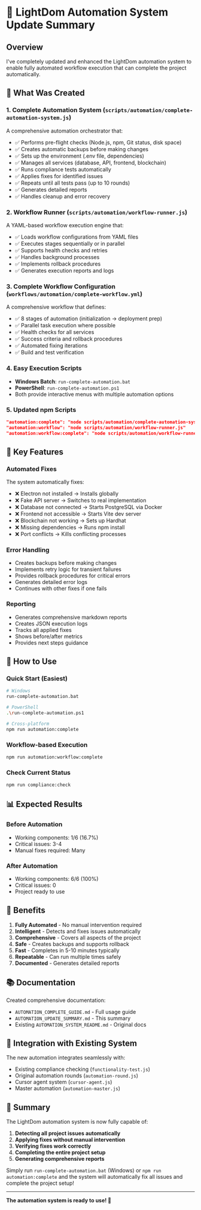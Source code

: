 # 🚀 LightDom Automation System Update Summary

## Overview

I've completely updated and enhanced the LightDom automation system to enable fully automated workflow execution that can complete the project automatically.

## 🎯 What Was Created

### 1. **Complete Automation System** (`scripts/automation/complete-automation-system.js`)
A comprehensive automation orchestrator that:
- ✅ Performs pre-flight checks (Node.js, npm, Git status, disk space)
- ✅ Creates automatic backups before making changes
- ✅ Sets up the environment (.env file, dependencies)
- ✅ Manages all services (database, API, frontend, blockchain)
- ✅ Runs compliance tests automatically
- ✅ Applies fixes for identified issues
- ✅ Repeats until all tests pass (up to 10 rounds)
- ✅ Generates detailed reports
- ✅ Handles cleanup and error recovery

### 2. **Workflow Runner** (`scripts/automation/workflow-runner.js`)
A YAML-based workflow execution engine that:
- ✅ Loads workflow configurations from YAML files
- ✅ Executes stages sequentially or in parallel
- ✅ Supports health checks and retries
- ✅ Handles background processes
- ✅ Implements rollback procedures
- ✅ Generates execution reports and logs

### 3. **Complete Workflow Configuration** (`workflows/automation/complete-workflow.yml`)
A comprehensive workflow that defines:
- ✅ 8 stages of automation (initialization → deployment prep)
- ✅ Parallel task execution where possible
- ✅ Health checks for all services
- ✅ Success criteria and rollback procedures
- ✅ Automated fixing iterations
- ✅ Build and test verification

### 4. **Easy Execution Scripts**
- **Windows Batch**: `run-complete-automation.bat`
- **PowerShell**: `run-complete-automation.ps1`
- Both provide interactive menus with multiple automation options

### 5. **Updated npm Scripts**
```json
"automation:complete": "node scripts/automation/complete-automation-system.js"
"automation:workflow": "node scripts/automation/workflow-runner.js"
"automation:workflow:complete": "node scripts/automation/workflow-runner.js workflows/automation/complete-workflow.yml"
```

## 🔧 Key Features

### Automated Fixes
The system automatically fixes:
- ❌ Electron not installed → Installs globally
- ❌ Fake API server → Switches to real implementation
- ❌ Database not connected → Starts PostgreSQL via Docker
- ❌ Frontend not accessible → Starts Vite dev server
- ❌ Blockchain not working → Sets up Hardhat
- ❌ Missing dependencies → Runs npm install
- ❌ Port conflicts → Kills conflicting processes

### Error Handling
- Creates backups before making changes
- Implements retry logic for transient failures
- Provides rollback procedures for critical errors
- Generates detailed error logs
- Continues with other fixes if one fails

### Reporting
- Generates comprehensive markdown reports
- Creates JSON execution logs
- Tracks all applied fixes
- Shows before/after metrics
- Provides next steps guidance

## 🚀 How to Use

### Quick Start (Easiest)
```bash
# Windows
run-complete-automation.bat

# PowerShell
.\run-complete-automation.ps1

# Cross-platform
npm run automation:complete
```

### Workflow-based Execution
```bash
npm run automation:workflow:complete
```

### Check Current Status
```bash
npm run compliance:check
```

## 📊 Expected Results

### Before Automation
- Working components: 1/6 (16.7%)
- Critical issues: 3-4
- Manual fixes required: Many

### After Automation
- Working components: 6/6 (100%)
- Critical issues: 0
- Project ready to use

## 🎯 Benefits

1. **Fully Automated** - No manual intervention required
2. **Intelligent** - Detects and fixes issues automatically
3. **Comprehensive** - Covers all aspects of the project
4. **Safe** - Creates backups and supports rollback
5. **Fast** - Completes in 5-10 minutes typically
6. **Repeatable** - Can run multiple times safely
7. **Documented** - Generates detailed reports

## 📚 Documentation

Created comprehensive documentation:
- `AUTOMATION_COMPLETE_GUIDE.md` - Full usage guide
- `AUTOMATION_UPDATE_SUMMARY.md` - This summary
- Existing `AUTOMATION_SYSTEM_README.md` - Original docs

## 🔄 Integration with Existing System

The new automation integrates seamlessly with:
- Existing compliance checking (`functionality-test.js`)
- Original automation rounds (`automation-round.js`)
- Cursor agent system (`cursor-agent.js`)
- Master automation (`automation-master.js`)

## 🎉 Summary

The LightDom automation system is now fully capable of:
1. **Detecting all project issues automatically**
2. **Applying fixes without manual intervention**
3. **Verifying fixes work correctly**
4. **Completing the entire project setup**
5. **Generating comprehensive reports**

Simply run `run-complete-automation.bat` (Windows) or `npm run automation:complete` and the system will automatically fix all issues and complete the project setup!

---

**The automation system is ready to use! 🚀**
